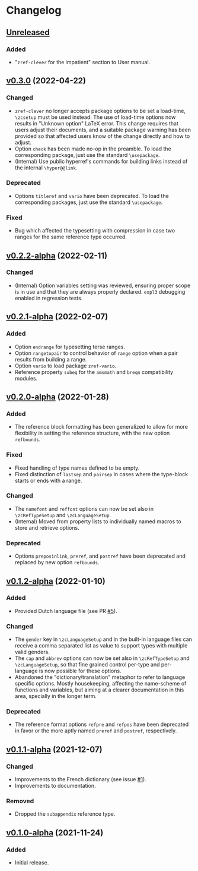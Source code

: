 # Changelog

## [Unreleased](https://github.com/gusbrs/zref-clever/compare/v0.3.0...HEAD)

### Added
- "`zref-clever` for the impatient" section to User manual.

## [v0.3.0](https://github.com/gusbrs/zref-clever/compare/v0.2.2-alpha...v0.3.0) (2022-04-22)

### Changed
- `zref-clever` no longer accepts package options to be set a load-time,
  `\zcsetup` must be used instead.  The use of load-time options now results
  in "Unknown option" LaTeX error.  This change requires that users adjust
  their documents, and a suitable package warning has been provided so that
  affected users know of the change directly and how to adjust.
- Option `check` has been made no-op in the preamble.  To load the
  corresponding package, just use the standard `\usepackage`.
- (Internal) Use public hyperref's commands for building links instead of the
  internal `\hyper@@link`.

### Deprecated
- Options `titleref` and `vario` have been deprecated.  To load the
  corresponding packages, just use the standard `\usepackage`.

### Fixed
- Bug which affected the typesetting with compression in case two ranges for
  the same reference type occurred.

## [v0.2.2-alpha](https://github.com/gusbrs/zref-clever/compare/v0.2.1-alpha...v0.2.2-alpha) (2022-02-11)

### Changed
- (Internal) Option variables setting was reviewed, ensuring proper scope is
  in use and that they are always properly declared.  `expl3` debugging
  enabled in regression tests.

## [v0.2.1-alpha](https://github.com/gusbrs/zref-clever/compare/v0.2.0-alpha...v0.2.1-alpha) (2022-02-07)

### Added
- Option `endrange` for typesetting terse ranges.
- Option `rangetopair` to control behavior of `range` option when a pair
  results from building a range.
- Option `vario` to load package `zref-vario`.
- Reference property `subeq` for the `amsmath` and `breqn` compatibility
  modules.

## [v0.2.0-alpha](https://github.com/gusbrs/zref-clever/compare/v0.1.2-alpha...v0.2.0-alpha) (2022-01-28)

### Added
- The reference block formatting has been generalized to allow for more
  flexibility in setting the reference structure, with the new option
  `refbounds`.

### Fixed
- Fixed handling of type names defined to be empty.
- Fixed distinction of `lastsep` and `pairsep` in cases where the type-block
  starts or ends with a range.

### Changed
- The `namefont` and `reffont` options can now be set also in
  `\zcRefTypeSetup` and `\zcLanguageSetup`.
- (Internal) Moved from property lists to individually named macros to store
  and retrieve options.

### Deprecated
- Options `preposinlink`, `preref`, and `postref` have been deprecated and
  replaced by new option `refbounds`.

## [v0.1.2-alpha](https://github.com/gusbrs/zref-clever/compare/v0.1.1-alpha...v0.1.2-alpha) (2022-01-10)

### Added
- Provided Dutch language file (see PR
  [#5](https://github.com/gusbrs/zref-clever/pull/5)).

### Changed
- The `gender` key in `\zcLanguageSetup` and in the built-in language files
  can receive a comma separated list as value to support types with multiple
  valid genders.
- The `cap` and `abbrev` options can now be set also in `\zcRefTypeSetup` and
  `\zcLanguageSetup`, so that fine grained control per-type and per-language
  is now possible for these options.
- Abandoned the "dictionary/translation" metaphor to refer to language
  specific options.  Mostly housekeeping, affecting the name-scheme of
  functions and variables, but aiming at a clearer documentation in this area,
  specially in the longer term.

### Deprecated
- The reference format options `refpre` and `refpos` have been deprecated in
  favor or the more aptly named `preref` and `postref`, respectively.

## [v0.1.1-alpha](https://github.com/gusbrs/zref-clever/compare/v0.1.0-alpha...v0.1.1-alpha) (2021-12-07)

### Changed
- Improvements to the French dictionary (see issue
  [#1](https://github.com/gusbrs/zref-clever/issues/1)).
- Improvements to documentation.

### Removed
- Dropped the `subappendix` reference type.

## [v0.1.0-alpha](https://github.com/gusbrs/zref-clever/releases/tag/v0.1.0-alpha) (2021-11-24)

### Added
- Initial release.
